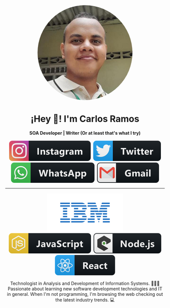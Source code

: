 <div align="center" width="300">
  <img
    alt="Avatar"
    src="./src/assets/avatar.jpg"
    style="border-radius:50%;width:300px;height:300px"
  />
   <h1 align="center">¡Hey 👋! I'm Carlos Ramos</h1>
</div>

<p align="center">
  <strong>
    SOA Developer | Writer (Or at least that's what I try)
  </strong>
</p>
<div align="center">
  <a
    href="https://instagram.com/soycmramos"
    target="blank"
    style="margin:2.5px;display:inline-block"
  >
    <img
      align="center"
      src="./src/assets/icon-instagram-button.svg"
      alt="soycmramos"
    />
  </a>
  <a
    href="https://twitter.com/soycmramos"
    target="blank"
    style="margin:2.5px;display:inline-block"
  >
    <img
      align="center"
      src="./src/assets/icon-twitter-button.svg"
      alt="soycmramos"
    />
  </a>
  <a
    href="https://wa.me/573206415843"
    target="blank"
    style="margin:2.5px;display:inline-block"
  >
    <img
      align="center"
      src="./src/assets/icon-whatsapp-button.svg"
      alt="soycmramos"
    />
  </a>
  <a
    href="mailto:soycmramos34@gmail.com"
    target="blank"
    style="margin:2.5px;display:inline-block"
  >
    <img
      align="center"
      src="./src/assets/icon-gmail-button.svg"
      alt="soycmramos"
    />
  </a>
</div>

<hr>

<div align="center">
  <img
    align="center"
    src="./src/assets/icon-ibm.svg"
    alt="soycmramos"
    style="margin:2.5px;display:inline-block"
  />
  <img
    align="center"
    src="./src/assets/icon-js-button.svg"
    alt="soycmramos"
    style="margin:2.5px;display:inline-block"
  />
  <img
    align="center"
    src="./src/assets/icon-nodejs-button.svg"
    alt="soycmramos"
    style="margin:2.5px;display:inline-block"
  />
  <img
    align="center"
    src="./src/assets/icon-react-button.svg"
    alt="soycmramos"
    style="margin:2.5px;display:inline-block"
  />
</div>

<p align="center">
  Technologist in Analysis and Development of Information Systems. 👨🏻‍💼 Passionate about learning new software development technologies and IT in general. When I'm not programming, I'm browsing the web checking out the latest industry trends. 💻
</p>
